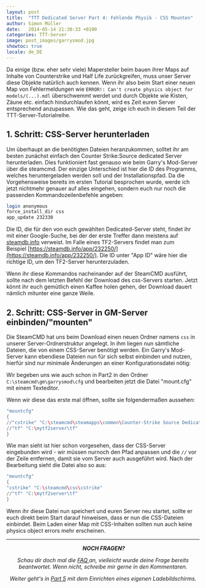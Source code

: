 ```yaml
---
layout: post
title:  "TTT Dedicated Server Part 4: Fehlende Physik - CSS Mounten"
author: Simon Müller
date:   2014-05-14 21:30:33 +0100
categories: TTT-Server
image: post_images/garrysmod.jpg
showtoc: true
locale: de_DE
---
```


Da einige (bzw. eher sehr viele) Mapersteller beim bauen ihrer Maps auf Inhalte von Counterstrike und Half Life zurückgreifen, muss unser Server diese Objekte natürlich auch kennen. Wenn ihr also beim Start einer neuen Map von Fehlermeldungen wie `ERROR!: Can't create physics object for models/(...).mdl` überschwemmt werdet und durch Objekte wie Kisten, Zäune etc. einfach hindurchlaufen könnt, wird es Zeit euren Server entsprechend anzupassen. Wie das geht, zeige ich euch in diesem Teil der TTT-Server-Tutorialreihe.

<!--more-->

## 1. Schritt: CSS-Server herunterladen
Um überhaupt an die benötigten Dateien heranzukommen, solltet ihr am besten zunächst einfach den Counter Strike:Source dedicated Server herunterladen. Dies funktioniert fast genauso wie beim Garry's Mod-Server über die steamcmd. Der einzige Unterschied ist hier die ID des Programms, welches heruntergeladen werden soll und der Installationspfad. Da die Vorgehensweise bereits im ersten Tutorial besprochen wurde, werde ich jetzt nichtmehr genauer auf alles eingehen, sondern euch nur noch die passenden Kommandozeilenbefehle angeben:

~~~ bash
login anonymous
force_install_dir css
app_update 232330
~~~

Die ID, die für den von euch gewählten Dedicated-Server steht, findet ihr mit einer Google-Suche, bei der der erste Treffer dann meistens auf [steamdb.info](https://steamdb.info) verweist. Im Falle eines TF2-Servers findet man zum Beispiel [https://steamdb.info/app/232250/](https://steamdb.info/app/232250/). Die ID unter "App ID" wäre hier die richtige ID, um den TF2-Server herunterzuladen.

Wenn ihr diese Kommandos nacheinander auf der SteamCMD ausführt, sollte nach dem letzten Befehl der Download des css-Servers starten. Jetzt könnt ihr euch gemütlich einen Kaffee holen gehen, der Download dauert nämlich mitunter eine ganze Weile.

## 2. Schritt: CSS-Server in GM-Server einbinden/"mounten"
Die SteamCMD hat uns beim Download einen neuen Ordner namens `css` in unserer Server-Ordnerstruktur angelegt. In ihm liegen nun sämtliche Dateien, die von einem CSS-Server benötigt werden. Ein Garry's Mod-Server kann ebendiese Dateien nun für sich selbst einbinden und nutzen, hierfür sind nur minimale Änderungen an einer Konfigurationsdatei nötig:

Wir begeben uns wie auch schon in Part2 in den Ordner `C:\steamcmd\gm\garrysmod\cfg` und bearbeiten jetzt die Datei "mount.cfg" mit einem Texteditor.

Wenn wir diese das erste mal öffnen, sollte sie folgendermaßen aussehen:

~~~ lua
"mountcfg"
{
//"cstrike" "C:\steamcmd\steamapps\common\Counter-Strike Source Dedicated Server\cstrike"
//"tf" "C:\mytf2server\tf"
}
~~~

Wie man sieht ist hier schon vorgesehen, dass der CSS-Server eingebunden wird - wir müssen nurnoch den Pfad anpassen und die `//` vor der Zeile entfernen, damit sie vom Server auch ausgeführt wird. Nach der Bearbeitung sieht die Datei also so aus:

~~~ lua
"mountcfg"
{
"cstrike" "C:\steamcmd\css\cstrike"
//"tf" "C:\mytf2server\tf"
}
~~~

Wenn ihr diese Datei nun speichert und euren Server neu startet, sollte er euch direkt beim Start darauf hinweisen, dass er nun die CSS-Dateien einbindet. Beim Laden einer Map mit CSS-Inhalten sollten nun auch keine physics object errors mehr erscheinen.

---

<p style="text-align: center;"> <em><strong>NOCH FRAGEN?</strong></em></p>
<p style="text-align: center;"><em>Schau dir doch mal die <a title="Garrys mod TTT Dedicated Server erstellen – Part 7: F.A.Q/Troubleshooting" href="{%post_url ttt/2015-11-03-ttt-server-part-8-faq %}">FAQ </a>an, vielleicht wurde deine Frage bereits beantwortet. Wenn nicht, schreibe mir gerne in den Kommentaren.</em></p>
<p style="text-align: center;"><em>Weiter geht's in <a href="{% post_url ttt/2014-06-18-ttt-server-part-5-loadingscreen %}">Part 5</a> mit dem Einrichten eines eigenen Ladebildschirms.</em></p>